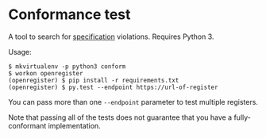 # Conformance test

A tool to search for [specification][] violations.  Requires Python 3.

Usage:

    $ mkvirtualenv -p python3 conform
    $ workon openregister
    (openregister) $ pip install -r requirements.txt
    (openregister) $ py.test --endpoint https://url-of-register

You can pass more than one `--endpoint` parameter to test multiple
registers.

Note that passing all of the tests does not guarantee that you have a
fully-conformant implementation.

[specification]: https://openregister.github.io/specification/
